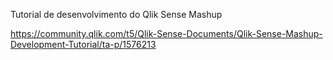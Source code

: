 Tutorial de desenvolvimento do Qlik Sense Mashup 

https://community.qlik.com/t5/Qlik-Sense-Documents/Qlik-Sense-Mashup-Development-Tutorial/ta-p/1576213

